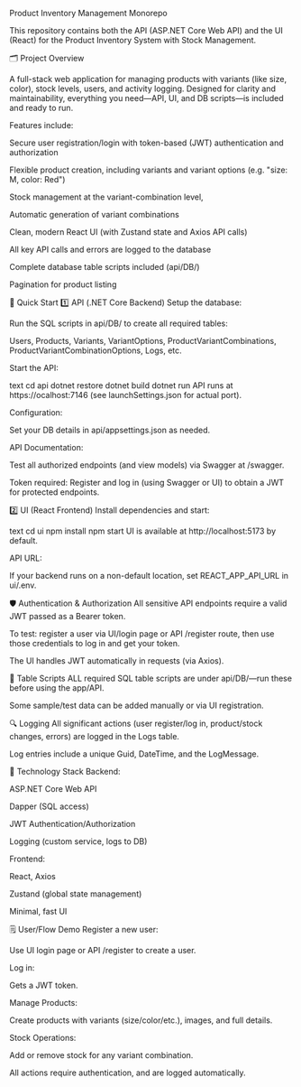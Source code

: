 Product Inventory Management Monorepo

This repository contains both the API (ASP.NET Core Web API) and the UI (React) for the Product Inventory System with Stock Management.

🗂️ Project Overview

A full-stack web application for managing products with variants (like size, color), stock levels, users, and activity logging. Designed for clarity and maintainability, everything you need—API, UI, and DB scripts—is included and ready to run.

Features include:

Secure user registration/login with token-based (JWT) authentication and authorization

Flexible product creation, including variants and variant options (e.g. "size: M, color: Red")

Stock management at the variant-combination level,

Automatic generation of variant combinations

Clean, modern React UI (with Zustand state and Axios API calls)

All key API calls and errors are logged to the database

Complete database table scripts included (api/DB/)

Pagination for product listing

🚀 Quick Start
1️⃣ API (.NET Core Backend)
Setup the database:

Run the SQL scripts in api/DB/ to create all required tables:

Users, Products, Variants, VariantOptions, ProductVariantCombinations, ProductVariantCombinationOptions, Logs, etc.

Start the API:

text
cd api
dotnet restore
dotnet build
dotnet run
API runs at https://ocalhost:7146 (see launchSettings.json for actual port).

Configuration:

Set your DB details in api/appsettings.json as needed.

API Documentation:

Test all authorized endpoints (and view models) via Swagger at /swagger.

Token required: Register and log in (using Swagger or UI) to obtain a JWT for protected endpoints.

2️⃣ UI (React Frontend)
Install dependencies and start:

text
cd ui
npm install
npm start
UI is available at http://localhost:5173 by default.

API URL:

If your backend runs on a non-default location, set REACT_APP_API_URL in ui/.env.

🛡️ Authentication & Authorization
All sensitive API endpoints require a valid JWT passed as a Bearer token.

To test: register a user via UI/login page or API /register route, then use those credentials to log in and get your token.

The UI handles JWT automatically in requests (via Axios).

📃 Table Scripts
ALL required SQL table scripts are under api/DB/—run these before using the app/API.

Some sample/test data can be added manually or via UI registration.

🔍 Logging
All significant actions (user register/log in, product/stock changes, errors) are logged in the Logs table.

Log entries include a unique Guid, DateTime, and the LogMessage.

🧩 Technology Stack
Backend:

ASP.NET Core Web API

Dapper (SQL access)

JWT Authentication/Authorization

Logging (custom service, logs to DB)

Frontend:

React, Axios

Zustand (global state management)

Minimal, fast UI

🗒️ User/Flow Demo
Register a new user:

Use UI login page or API /register to create a user.

Log in:

Gets a JWT token.

Manage Products:

Create products with variants (size/color/etc.), images, and full details.

Stock Operations:

Add or remove stock for any variant combination.

All actions require authentication, and are logged automatically.

